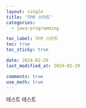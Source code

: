 ```yaml
---
layout: single
title: '자바 스타트'
categories:
  - java-programming

toc_label: 자바 스타트
toc: true
toc_sticky: true

date: 2024-02-29
last_modified_at: 2024-02-29 

comments: true
use_math: true
---
```


테스트 테스트


